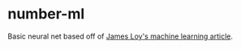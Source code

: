 # number-ml
Basic neural net based off of [James Loy's machine learning article](https://towardsdatascience.com/how-to-build-your-own-neural-network-from-scratch-in-python-68998a08e4f6).

